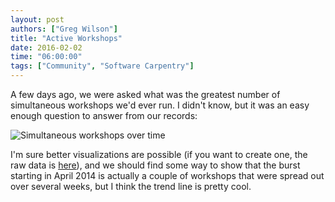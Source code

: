 ```yaml
---
layout: post
authors: ["Greg Wilson"]
title: "Active Workshops"
date: 2016-02-02
time: "06:00:00"
tags: ["Community", "Software Carpentry"]
---
```

A few days ago,
we were asked what was the greatest number of simultaneous workshops we'd ever run.
I didn't know,
but it was an easy enough question to answer from our records:

![Simultaneous workshops over time]({{site.filesurl}}/2016/02/active-workshops.png "Simultaneous workshops over time")

I'm sure better visualizations are possible
(if you want to create one, the raw data is [here]({{site.filesurl}}/2016/02/active-workshops.csv)),
and we should find some way to show that
the burst starting in April 2014 is actually a couple of workshops that were spread out over several weeks,
but I think the trend line is pretty cool.
